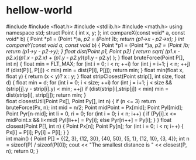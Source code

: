# hellow-world
#include <iostream> 
#include <float.h> 
#include <stdlib.h> 
#include <math.h> 
using namespace std; 
struct Point 
{ 
int x, y; 
}; 
int compareX(const void* a, const void* b) 
{ 
Point *p1 = (Point *)a, *p2 = (Point *)b; 
return (p1->x - p2->x); 
} 
int compareY(const void* a, const void* b) 
{ 
Point *p1 = (Point *)a, *p2 = (Point *)b; 
return (p1->y - p2->y); 
} 
float dist(Point p1, Point p2) 
{ 
return sqrt( (p1.x - p2.x)*(p1.x - p2.x) + (p1.y - p2.y)*(p1.y - p2.y) ); 
} 
float bruteForce(Point P[], int n) 
{ 
float min = FLT_MAX; 
for (int i = 0; i < n; ++i) 
for (int j = i+1; j < n; ++j) 
if (dist(P[i], P[j]) < min) 
min = dist(P[i], P[j]); 
return min; 
} 
float min(float x, float y) 
{ 
return (x < y)? x : y; 
} 
float stripClosest(Point strip[], int size, float d) 
{ 
float min = d; 
for (int i = 0; i < size; ++i) 
for (int j = i+1; j < size && (strip[j].y - strip[i].y) < min; ++j) 
if (dist(strip[i],strip[j]) < min) 
min = dist(strip[i], strip[j]); 
return min; 
}  
float closestUtil(Point Px[], Point Py[], int n) 
{ 
if (n <= 3) 
return bruteForce(Px, n); 
int mid = n/2; 
Point midPoint = Px[mid]; 
Point Pyl[mid]; 
Point Pyr[n-mid]; 
int li = 0, ri = 0; 
for (int i = 0; i < n; i++) 
{ 
if (Py[i].x <= midPoint.x && li<mid) 
Pyl[li++] = Py[i]; 
else
Pyr[ri++] = Py[i]; 
} 
} 
float closest(Point P[], int n) 
{ 
Point Px[n]; 
Point Py[n]; 
for (int i = 0; i < n; i++) 
{ 
Px[i] = P[i]; 
Py[i] = P[i]; 
} 
}  
int main() 
{ 
Point P[] = {{2, 3}, {12, 30}, {40, 50}, {5, 1}, {12, 10}, {3, 4}}; 
int n = sizeof(P) / sizeof(P[0]); 
cout << "The smallest distance is " << closest(P, n); 
return 0; 
}
